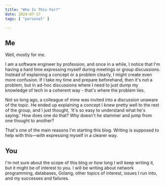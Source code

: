 ```yaml
---
title: "Who Is This For?"
date: 2024-07-17
tags: [ "personal" ]

---
```


## **Me**

Well, mostly for me. 

I am a software engineer by profession, and once in a while, I notice that I'm having a hard time expressing myself during meetings or group discussions. Instead of explaining a concept or a problem clearly, I might create even more confusion. If I take my time and prepare beforehand, then it's not a problem, but in ad-hoc discussions where I need to just dump my knowledge of tech in a coherent way - that's where the problem lies.

Not so long ago, a colleague of mine was invited into a discussion unaware of the topic. He ended up explaining a concept I knew pretty well to the rest of the group, and I just thought, 'It's so easy to understand what he's saying.' How does one do that? Why doesn't he stammer and jump from one thought to another?

That's one of the main reasons I'm starting this blog. Writing is supposed to help with this—with expressing myself in a clearer way.

## **You**

I'm not sure about the scope of this blog or how long I will keep writing it, but it might be of interest to you. I will be writing about network programming, databases, Golang, other topics of interest, issues I run into, and my successes and failures.